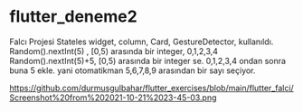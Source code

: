 # flutter_deneme2

Falcı Projesi
Stateles widget, column, Card, GestureDetector, kullanıldı. 
Random().nextInt(5) , [0,5) arasında bir integer, 0,1,2,3,4
Random().nextInt(5)+5, [0,5) arasında bir integer se. 0,1,2,3,4 ondan sonra buna 5 ekle. yani
otomatikman 5,6,7,8,9 arasından bir sayı seçiyor.

https://github.com/durmusgulbahar/flutter_exercises/blob/main/flutter_falci/Screenshot%20from%202021-10-21%2023-45-03.png
